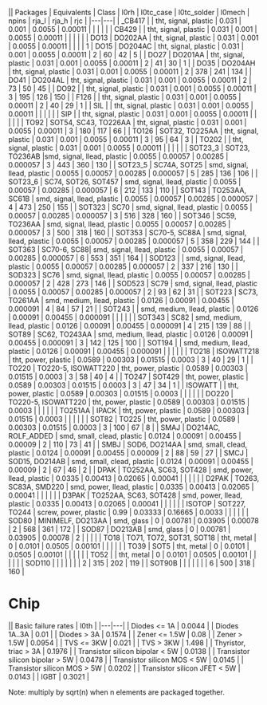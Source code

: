 || Packages | Equivalents | Class | l0rh | l0tc_case | l0tc_solder | l0mech | npins | rja_l | rja_h | rjc |
|---|---|
| _CB417    |      | tht, signal, plastic | 0.031 | 0.001 | 0.0055 | 0.00011 | | | | |
| CB429 |          | tht, signal, plastic | 0.031 | 0.001 | 0.0055 | 0.00011 | | | | |
| DO13  | DO202AA  | tht, signal, plastic | 0.031 | 0.001 | 0.0055 | 0.00011 | | | | 1
| DO15  | DO204AC  | tht, signal, plastic | 0.031 | 0.001 | 0.0055 | 0.00011 | 2 | 60 | 42 | 5 |
| DO27  | DO201AA  | tht, signal, plastic | 0.031 | 0.001 | 0.0055 | 0.00011 | 2 | 41 | 30 | 1 |
| DO35  | DO204AH  | tht, signal, plastic | 0.031 | 0.001 | 0.0055 | 0.00011 | 2 | 378 | 241 | 134 |
| DO41  | DO204AL  | tht, signal, plastic | 0.031 | 0.001 | 0.0055 | 0.00011 | 2 | 73 | 50 | 45 |
| DO92  |          | tht, signal, plastic | 0.031 | 0.001 | 0.0055 | 0.00011 | 3 | 195 | 126 | 150 |
| F126  |          | tht, signal, plastic | 0.031 | 0.001 | 0.0055 | 0.00011 | 2 | 40 | 29 | 1 |
| SIL   |          | tht, signal, plastic | 0.031 | 0.001 | 0.0055 | 0.00011 | | | | |
| SIP   |          | tht, signal, plastic | 0.031 | 0.001 | 0.0055 | 0.00011 | | | | |
| TO92  | SOT54, SC43, TO226AA | tht, signal, plastic | 0.031 | 0.001 | 0.0055 | 0.00011 | 3 | 180 | 117 | 66 |
| TO126 | SOT32, TO225AA | tht, signal, plastic | 0.031 | 0.001 | 0.0055 | 0.00011 | 3 | 95 | 64 | 3 |
| TO202 | | tht, signal, plastic | 0.031 | 0.001 | 0.0055 | 0.00011 | | | | |
| SOT23_3 | SOT23, TO236AB |smd, signal, llead, plastic | 0.0055 | 0.00057 | 0.00285 | 0.000057 | 3 | 443 | 360 | 130 |
| SOT23_5 | SC74A, SOT25 | smd, signal, llead, plastic | 0.0055 | 0.00057 | 0.00285 | 0.000057 | 5 | 285 | 136 | 106 |
| SOT23_6 | SC74, SOT26, SOT457 | smd, signal, llead, plastic | 0.0055 | 0.00057 | 0.00285 | 0.000057 | 6 | 212 | 133 | 110 |
| SOT143 | TO253AA, SC61B | smd, signal, llead, plastic | 0.0055 | 0.00057 | 0.00285 | 0.000057 | 4 | 473 | 250 | 155 |
| SOT323 | SC70 | smd, signal, llead, plastic | 0.0055 | 0.00057 | 0.00285 | 0.000057 | 3 | 516 | 328 | 160 |
| SOT346 | SC59, TO236AA | smd, signal, llead, plastic | 0.0055 | 0.00057 | 0.00285 | 0.000057 | 3 | 500 | 318 | 160 |
| SOT353 | SC70-5, SC88A | smd, signal, llead, plastic | 0.0055 | 0.00057 | 0.00285 | 0.000057 | 5 | 358 | 229 | 144 |
| SOT363 | SC70-6, SC88| smd, signal, llead, plastic | 0.0055 | 0.00057 | 0.00285 | 0.000057 | 6 | 553 | 351 | 164 |
| SOD123 | | smd, signal, llead, plastic | 0.0055 | 0.00057 | 0.00285 | 0.000057 | 2 | 337 | 216 | 130 |
| SOD323 | SC76 | smd, signal, llead, plastic | 0.0055 | 0.00057 | 0.00285 | 0.000057 |  2 | 428 | 273 | 146 |
| SOD523 | SC79 | smd, signal, llead, plastic | 0.0055 | 0.00057 | 0.00285 | 0.000057 | 2 | 93 | 62 | 31 |
| SOT223 | SC73, TO261AA | smd, medium, llead, plastic | 0.0126 | 0.00091 | 0.00455 | 0.000091 | 4 | 84 | 57 | 21 |
| SOT243 |               | smd, medium, llead, plastic | 0.0126 | 0.00091 | 0.00455 | 0.000091 | | | | |
| SOT343 | SC82          | smd, medium, llead, plastic | 0.0126 | 0.00091 | 0.00455 | 0.000091 | 4 | 215 | 139 | 88 |
| SOT89  | SC62, TO243AA | smd, medium, llead, plastic | 0.0126 | 0.00091 | 0.00455 | 0.000091 | 3 | 142 | 125 | 100 |
| SOT194 |               | smd, medium, llead, plastic | 0.0126 | 0.00091 | 0.00455 | 0.000091 | | | | |
| TO218  | ISOWATT218    | tht, power, plastic | 0.0589 | 0.00303 | 0.01515 | 0.0003 | 3 | 40 | 29 | 1 |
| TO220  | TO220-5, ISOWATT220 | tht, power, plastic | 0.0589 | 0.00303 | 0.01515 | 0.0003 | 3 | 58 | 40 | 4 |
| TO247  | SOT429 | tht, power, plastic | 0.0589 | 0.00303 | 0.01515 | 0.0003 | 3 | 47 | 34 | 1 |
| ISOWATT |              | tht, power, plastic | 0.0589 | 0.00303 | 0.01515 | 0.0003 | | | | |
| DO220  | TO220-5, ISOWATT220 | tht, power, plastic | 0.0589 | 0.00303 | 0.01515 | 0.0003 | | | | |
| TO251AA  | IPACK | tht, power, plastic | 0.0589 | 0.00303 | 0.01515 | 0.0003 | | | | |
| SOT82  | TO225 | tht, power, plastic | 0.0589 | 0.00303 | 0.01515 | 0.0003 | 3 | 100 | 67 | 8 |
| SMAJ  | DO214AC, ROLF_ADDED | smd, small, clead, plastic | 0.0124 | 0.00091 | 0.00455 | 0.00009 | 2 | 110 | 73 | 41 |
| SMBJ  | SOD6, DO214AA | smd, small, clead, plastic | 0.0124 | 0.00091 | 0.00455 | 0.00009 | 2 | 88 | 59 | 27 |
| SMCJ  | SOD15, DO214AB | smd, small, clead, plastic | 0.0124 | 0.00091 | 0.00455 | 0.00009 | 2 | 67 | 46 | 2 |
| DPAK  | TO252AA, SC63, SOT428 | smd, power, llead, plastic | 0.0335 | 0.00413 | 0.02065 | 0.00041 | | | | |
| D2PAK  | TO263, SC83A, SMD220 | smd, power, llead, plastic | 0.0335 | 0.00413 | 0.02065 | 0.00041 | | | | |
| D3PAK  | TO252AA, SC63, SOT428 | smd, power, llead, plastic | 0.0335 | 0.00413 | 0.02065 | 0.00041 | | | | |
| ISOTOP  | SOT227, TO244 | screw, power, plastic | 0.99 | 0.03333 | 0.16665 | 0.0033 | | | | |
| SOD80  | MINIMELF, DO213AA | smd, glass | 0 | 0.00781 | 0.03905 | 0.00078 | 2 | 568 | 361 | 172 |
| SOD87  | DO213AB | smd, glass | 0 | 0.00781 | 0.03905 | 0.00078 | 2 | | | |
| TO18  | TO71, TO72, SOT31, SOT18 | tht, metal | 0 | 0.0101 | 0.0505 | 0.00101 | | | | |
| TO39  | SOT5 | tht, metal | 0 | 0.0101 | 0.0505 | 0.00101 | | | | |
| TO52  |      | tht, metal | 0 | 0.0101 | 0.0505 | 0.00101 | | | | |
| SOD110 |     |            |   |        |        |         | 2 | 315 | 202 | 119 |
| SOT90B |     |            |   |        |        |         | 6 | 500 | 318 | 160 |


# Chip

|| Basic failure rates | l0th |
|---|---|
| Diodes <= 1A  | 0.0044 |
| Diodes 1A..3A | 0.01   |
| Diodes > 3A   | 0.1574 |
| Zener <= 1.5W | 0.08   |
| Zener > 1.5W  | 0.0954 |
| TVS <= 3KW    | 0.021  |
| TVS > 3KW     | 1.498  |
| Thyristor, triac > 3A | 0.1976 |
| Transistor silicon bipolar < 5W | 0.0138 |
| Transistor silicon bipolar > 5W | 0.0478 |
| Transistor silicon MOS < 5W | 0.0145 |
| Transistor silicon MOS > 5W | 0.0202 |
| Transistor silicon JFET < 5W | 0.0143 |
| IGBT | 0.3021 |

Note: multiply by sqrt(n) when n elements are packaged together.




